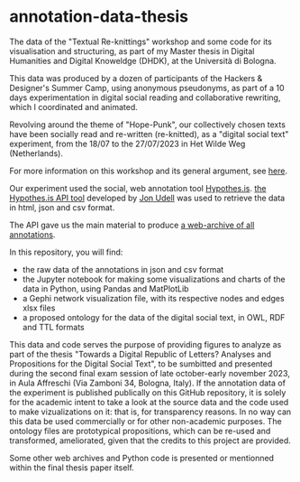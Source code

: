 # annotation-data-thesis
The data of the "Textual Re-knittings" workshop and some code for its visualisation and structuring, as part of my Master thesis in Digital Humanities and Digital Knoweldge (DHDK), at the Università di Bologna.

This data was produced by a dozen of participants of the Hackers & Designer's Summer Camp, using anonymous pseudonyms, as part of a 10 days experimentation in digital social reading and collaborative rewriting, which I coordinated and animated. 

Revolving around the theme of "Hope-Punk", our collectively chosen texts have been socially read and re-written (re-knitted), as a "digital social text" experiment, from the 18/07 to the 27/07/2023 in Het Wilde Weg (Netherlands).

For more information on this workshop and its general argument, see [here](https://hackersanddesigners.nl/s/Summer_Camp_2023/p/Textual_Re-knittings). 

Our experiment used the social, web annotation tool [Hypothes.is](https://web.hypothes.is/). [the Hypothes.is API tool](https://jonudell.info/h/facet/) developed by [Jon Udell](https://github.com/judell) was used to retrieve the data in html, json and csv format.

The API gave us the main material to produce [a web-archive of all annotations](https://networkcultures.org/reading-group/textual-reknittings/annotation-archive/all-annotations.html). 

In this repository, you will find:
- the raw data of the annotations in json and csv format
- the Jupyter notebook for making some visualizations and charts of the data in Python, using Pandas and MatPlotLib
- a Gephi network visualization file, with its respective nodes and edges xlsx files
- a proposed ontology for the data of the digital social text, in OWL, RDF and TTL formats

This data and code serves the purpose of providing figures to analyze as part of the thesis "Towards a Digital Republic of Letters? Analyses and Propositions for the Digital Social Text", to be sumbitted and presented during the second final exam session of late october-early november 2023, in Aula Affreschi (Via Zamboni 34, Bologna, Italy). If the annotation data of the experiment is published publically on this GitHub repository, it is solely for the academic intent to take a look at the source data and the code used to make vizualizations on it: that is, for transparency reasons. In no way can this data be used commercially or for other non-academic purposes. The ontology files are prototypical propositions, which can be re-used and transformed, ameliorated, given that the credits to this project are provided. 

Some other web archives and Python code is presented or mentionned within the final thesis paper itself. 
